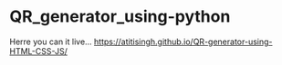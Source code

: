 # QR_generator_using-python
Herre you can it live...
https://atitisingh.github.io/QR-generator-using-HTML-CSS-JS/
